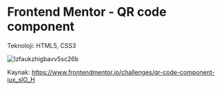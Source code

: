 # Frontend Mentor - QR code component

Teknoloji: HTML5, CSS3
<br />

![lzfaukzhigbavv5sc26b](https://github.com/ndemir9/frontendmentor.io-qr-code/assets/73329877/fd9f79fd-5486-44d5-9744-5b95bdaa0589)



Kaynak: https://www.frontendmentor.io/challenges/qr-code-component-iux_sIO_H
<br />

